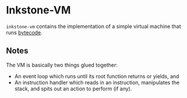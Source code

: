 # Inkstone-VM

`inkstone-vm` contains the implementation of a simple virtual machine that runs [bytecode][].

[bytecode]: ../inkstone-bytecode/readme.md

## Notes

The VM is basically two things glued together:

- An event loop which runs until its root function returns or yields, and
- An instruction handler which reads in an instruction, manipulates the stack, and spits out an action to perform (if any).
